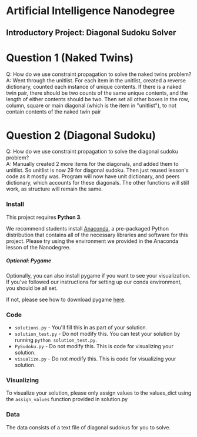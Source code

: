 # Artificial Intelligence Nanodegree
## Introductory Project: Diagonal Sudoku Solver

# Question 1 (Naked Twins)
Q: How do we use constraint propagation to solve the naked twins problem?  
A: Went through the unitlist. For each item in the unitlist, created a reverse dictionary, counted each instance of unique contents.
	If there is a naked twin pair, there should be two counts of the same unique contents, and the length of either contents should be two.
	Then set all other boxes in the row, column, square or main diagonal (which is the item in "unitlist"), to not contain contents of the naked twin pair

# Question 2 (Diagonal Sudoku)
Q: How do we use constraint propagation to solve the diagonal sudoku problem?  
A: Manually created 2 more items for the diagonals, and added them to unitlist.
	So unitlist is now 29 for diagonal sudoku.
	Then just reused lesson's code as it mostly was. Program will now have unit dictionary, and peers dictionary, which accounts for these diagonals.
	The other functions will still work, as structure will remain the same.

### Install

This project requires **Python 3**.

We recommend students install [Anaconda](https://www.continuum.io/downloads), a pre-packaged Python distribution that contains all of the necessary libraries and software for this project. 
Please try using the environment we provided in the Anaconda lesson of the Nanodegree.

##### Optional: Pygame

Optionally, you can also install pygame if you want to see your visualization. If you've followed our instructions for setting up our conda environment, you should be all set.

If not, please see how to download pygame [here](http://www.pygame.org/download.shtml).

### Code

* `solutions.py` - You'll fill this in as part of your solution.
* `solution_test.py` - Do not modify this. You can test your solution by running `python solution_test.py`.
* `PySudoku.py` - Do not modify this. This is code for visualizing your solution.
* `visualize.py` - Do not modify this. This is code for visualizing your solution.

### Visualizing

To visualize your solution, please only assign values to the values_dict using the ```assign_values``` function provided in solution.py

### Data

The data consists of a text file of diagonal sudokus for you to solve.